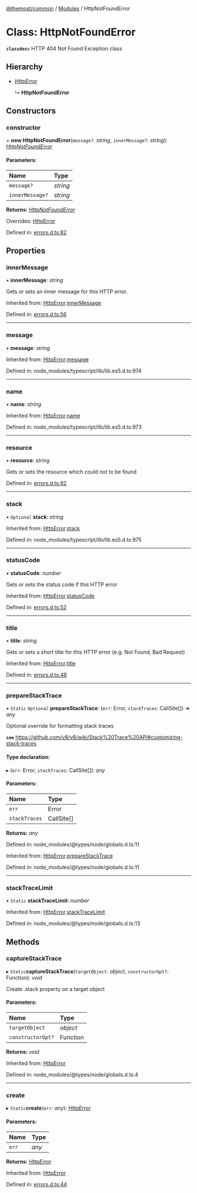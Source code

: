 [@themost/common](../README.md) / [Modules](../modules.md) / HttpNotFoundError

# Class: HttpNotFoundError

**`classdesc`** HTTP 404 Not Found Exception class

## Hierarchy

* [*HttpError*](httperror.md)

  ↳ **HttpNotFoundError**

## Constructors

### constructor

\+ **new HttpNotFoundError**(`message?`: *string*, `innerMessage?`: *string*): [*HttpNotFoundError*](httpnotfounderror.md)

#### Parameters:

Name | Type |
:------ | :------ |
`message?` | *string* |
`innerMessage?` | *string* |

**Returns:** [*HttpNotFoundError*](httpnotfounderror.md)

Overrides: [HttpError](httperror.md)

Defined in: [errors.d.ts:82](https://github.com/themost-framework/themost-common/blob/580db67/errors.d.ts#L82)

## Properties

### innerMessage

• **innerMessage**: *string*

Gets or sets an inner message for this HTTP error.

Inherited from: [HttpError](httperror.md).[innerMessage](httperror.md#innermessage)

Defined in: [errors.d.ts:56](https://github.com/themost-framework/themost-common/blob/580db67/errors.d.ts#L56)

___

### message

• **message**: *string*

Inherited from: [HttpError](httperror.md).[message](httperror.md#message)

Defined in: node_modules/typescript/lib/lib.es5.d.ts:974

___

### name

• **name**: *string*

Inherited from: [HttpError](httperror.md).[name](httperror.md#name)

Defined in: node_modules/typescript/lib/lib.es5.d.ts:973

___

### resource

• **resource**: *string*

Gets or sets the resource which could not to be found

Defined in: [errors.d.ts:92](https://github.com/themost-framework/themost-common/blob/580db67/errors.d.ts#L92)

___

### stack

• `Optional` **stack**: *string*

Inherited from: [HttpError](httperror.md).[stack](httperror.md#stack)

Defined in: node_modules/typescript/lib/lib.es5.d.ts:975

___

### statusCode

• **statusCode**: *number*

Gets or sets the status code if this HTTP error

Inherited from: [HttpError](httperror.md).[statusCode](httperror.md#statuscode)

Defined in: [errors.d.ts:52](https://github.com/themost-framework/themost-common/blob/580db67/errors.d.ts#L52)

___

### title

• **title**: *string*

Gets or sets a short title for this HTTP error (e.g. Not Found, Bad Request)

Inherited from: [HttpError](httperror.md).[title](httperror.md#title)

Defined in: [errors.d.ts:48](https://github.com/themost-framework/themost-common/blob/580db67/errors.d.ts#L48)

___

### prepareStackTrace

▪ `Static` `Optional` **prepareStackTrace**: (`err`: Error, `stackTraces`: CallSite[]) => *any*

Optional override for formatting stack traces

**`see`** https://github.com/v8/v8/wiki/Stack%20Trace%20API#customizing-stack-traces

#### Type declaration:

▸ (`err`: Error, `stackTraces`: CallSite[]): *any*

#### Parameters:

Name | Type |
:------ | :------ |
`err` | Error |
`stackTraces` | CallSite[] |

**Returns:** *any*

Defined in: node_modules/@types/node/globals.d.ts:11

Inherited from: [HttpError](httperror.md).[prepareStackTrace](httperror.md#preparestacktrace)

Defined in: node_modules/@types/node/globals.d.ts:11

___

### stackTraceLimit

▪ `Static` **stackTraceLimit**: *number*

Inherited from: [HttpError](httperror.md).[stackTraceLimit](httperror.md#stacktracelimit)

Defined in: node_modules/@types/node/globals.d.ts:13

## Methods

### captureStackTrace

▸ `Static`**captureStackTrace**(`targetObject`: *object*, `constructorOpt?`: Function): *void*

Create .stack property on a target object

#### Parameters:

Name | Type |
:------ | :------ |
`targetObject` | *object* |
`constructorOpt?` | Function |

**Returns:** *void*

Inherited from: [HttpError](httperror.md)

Defined in: node_modules/@types/node/globals.d.ts:4

___

### create

▸ `Static`**create**(`err`: *any*): [*HttpError*](httperror.md)

#### Parameters:

Name | Type |
:------ | :------ |
`err` | *any* |

**Returns:** [*HttpError*](httperror.md)

Inherited from: [HttpError](httperror.md)

Defined in: [errors.d.ts:44](https://github.com/themost-framework/themost-common/blob/580db67/errors.d.ts#L44)
